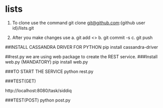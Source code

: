 # lists

1. To clone use the command 
git clone git@github.com:{github user id}/lists.git

2. After you make changes use 
a. git add <<changed files>>
b. git commit -s 
c. git push 


##INSTALL CASSANDRA DRIVER FOR PYTHON
pip install cassandra-driver


##rest.py
we are using web package to create the REST service.
###Install web.py (MANDATORY)
pip install web.py

###TO START THE SERVICE
python rest.py

###TEST(GET)

http://localhost:8080/task/siddiq

###TEST(POST)
python post.py